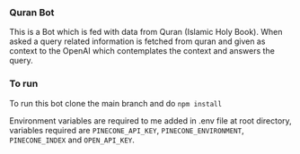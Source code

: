 ### Quran Bot
This is a Bot which is fed with data from Quran (Islamic Holy Book). When asked a query related information is fetched from quran and given as context to the OpenAI which contemplates the context and answers the query.

### To run 
To run this bot clone the main branch and do `npm install`

Environment variables are required to me added in .env file at root directory, variables required are `PINECONE_API_KEY`, `PINECONE_ENVIRONMENT`, `PINECONE_INDEX` and `OPEN_API_KEY`.

